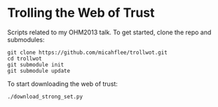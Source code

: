 Trolling the Web of Trust
=========================

Scripts related to my OHM2013 talk. To get started, clone the repo and submodules:

    git clone https://github.com/micahflee/trollwot.git
    cd trollwot
    git submodule init
    git submodule update

To start downloading the web of trust:

    ./download_strong_set.py
